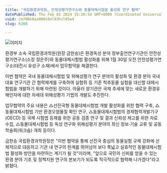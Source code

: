 ```yaml
---
title: "국립환경과학원, 안정성평가연구소와 동물대체시험법 활성화 연구 협력"
datePublished: Thu Feb 01 2024 15:26:54 GMT+0000 (Coordinated Universal Time)
cuid: cm706k8aa000i0al83hsl05w4
slug: 6108

---
```



![이미지](https://cdn.hashnode.com/res/hashnode/image/upload/v1739260106293/8d08cfb6-ad86-482f-86e2-bac97a4d86a9.jpeg)

환경부 소속 국립환경과학원(원장 금한승)은 환경독성 분야 정부출연연구기관인 안전성평가연구소(소장 정은주)와 동물대체시험법 활성화를 위해 1월 30일 오전 안전성평가연구소(대전시 유성구 소재)에서 업무협약을 체결한다.

이번 협약은 국내 동물대체시험법 및 위해성평가 연구 분야의 활성화 및 환경 분야 국내 대표 연구기관 간 협력체계를 구축하여 실험쥐 등 기존 척추동물 실험을 대신할 대체시험법을 개발하기 위해 마련된 것이다. 아울러 양기관은 국제 추세에 맞는 새로운 환경유해인자에 대한 차세대 위해성평가 기법의 개발도 추진한다.

업무협약의 주요 내용은 △선진국형 동물대체시험법 개발 활성화를 위한 협력 구축, △동물대체시험법 기반 환경오염물질 확인 연구, △동물대체시험법의 경제협력개발기구(OECD) 등 국제 시험법 등재를 위한 공동 검증 연구 및 결과 신뢰성 제고를 위한 자료 수집, △동물대체시험법 등 독성 연구와 위해성평가 분야의 최신 정보·기술 교류 및 공동 학술회(워크숍) 개최 등이다.

금한승 국립환경과학원장은 "이번 협약을 통해 선진국 중심의 동물실험 규제 강화에 선제적으로 대응하고 기관 내 연구의 한계를 뛰어넘어 보다 폭넓고 실효적인 동물대체시험법 활성화 방안을 마련하는 계기가 될 것"이라며, "앞으로 국민의 신뢰를 얻을 수 있는 환경 분야 기초 및 정책지원 연구의 본보기가 되도록 적극적으로 협력해 나가겠다"라고 밝혔다.